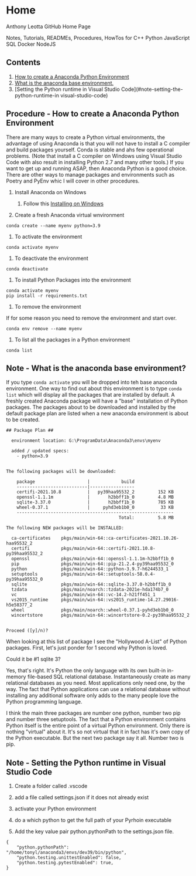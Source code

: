 # Home

Anthony Leotta GitHub Home Page

Notes, Tutorials, READMEs, Procedures, HowTos for C++ Python JavaScript SQL Docker NodeJS

## Contents

1. [How to create a Anaconda Python Environment](#procedure-how-to-create-a-anaconda-python-environment)
1. [What is the anaconda base environment.](#note-what-is-the-anaconda-base-environment)
1. [Setting the Python runtime in Visual Studio Code](#note-setting-the-python-runtime-in visual-studio-code)


## Procedure - How to create a Anaconda Python Environment
There are many ways to create a Python virtual environments, the advantage of using Anaconda is that you will not have to install a C compiler and build packages yourself.  Conda is stable and ahs few operational problems. (Note that install a C compiler on Windows using Visual Studio Code with also result in installing Python 2.7 and many other tools.)  If you want to get up and running ASAP, then Anaconda Python is a good choice.  There are other ways to manage packages and environments such as Poetry and PyEnv whic I will cover in other procedures.

1. Install Anaconda on Windows
    1. Follow this [Installing on Windows](https://docs.anaconda.com/anaconda/install/windows/)

1. Create a fresh Anaconda virtual wnvironment

```
conda create --name myenv python=3.9
```

1. To activate the environment

```
conda activate myenv
```

1. To deactivate the environment

```
conda deactivate
```

1. To install Python Packages into the environment

```
conda activate myenv
pip install -r requirements.txt
```

1. To remove the environment

If for some reason you need to remove the environment and start over.

```
conda env remove --name myenv
```

1. To list all the packages in a Python environment

```
conda list
```

## Note - What is the anaconda base environment?

If you type ```conda activate``` you will be dropped into teh base anaconda environment. One way to find out about this environment is to type ```conda list``` which will display all the packages that are installed by default.  A freshly created Anaconda package will have a "base" installation of Python packages.   The packages about to be downloaded and installed by the default package plan are listed when a new anaconda environment is about to be created.

```
## Package Plan ##

  environment location: G:\ProgramData\Anaconda3\envs\myenv

  added / updated specs:
    - python=3.9


The following packages will be downloaded:

    package                    |            build
    ---------------------------|-----------------
    certifi-2021.10.8          |   py39haa95532_2         152 KB
    openssl-1.1.1m             |       h2bbff1b_0         4.8 MB
    sqlite-3.37.0              |       h2bbff1b_0         785 KB
    wheel-0.37.1               |     pyhd3eb1b0_0          33 KB
    ------------------------------------------------------------
                                           Total:         5.8 MB

The following NEW packages will be INSTALLED:

  ca-certificates    pkgs/main/win-64::ca-certificates-2021.10.26-haa95532_2
  certifi            pkgs/main/win-64::certifi-2021.10.8-py39haa95532_2
  openssl            pkgs/main/win-64::openssl-1.1.1m-h2bbff1b_0
  pip                pkgs/main/win-64::pip-21.2.4-py39haa95532_0
  python             pkgs/main/win-64::python-3.9.7-h6244533_1
  setuptools         pkgs/main/win-64::setuptools-58.0.4-py39haa95532_0
  sqlite             pkgs/main/win-64::sqlite-3.37.0-h2bbff1b_0
  tzdata             pkgs/main/noarch::tzdata-2021e-hda174b7_0
  vc                 pkgs/main/win-64::vc-14.2-h21ff451_1
  vs2015_runtime     pkgs/main/win-64::vs2015_runtime-14.27.29016-h5e58377_2
  wheel              pkgs/main/noarch::wheel-0.37.1-pyhd3eb1b0_0
  wincertstore       pkgs/main/win-64::wincertstore-0.2-py39haa95532_2


Proceed ([y]/n)?
```

When looking at this list of package I see the "Hollywood A-List" of Python packages.  First, let's just ponder for 1 second why Python is loved.

Could it be #1 sqlite 3?

Yes, that's right.  It's Python the only language with its own built-in in-memory file-based SQL relational database.  Instantaneously create as many relational databases as you need.  Most applications only need one, by the way. The fact that Python applications can use a relational database without installing any additional software only adds to the many people love the Python programming language.

I think the main three packages are number one python, number two pip and number three setuptools.  The fact that a Python environment contains Python itself is the entire point of a virtual Python environment.  Only there is nothing "virtual" about it.  It's so not virtual that it in fact has it's own copy of the Python executable.  But the next two package say it all.  Number two is pip.

## Note - Setting the Python runtime in Visual Studio Code

1. Create a folder called .vscode

1. add a file called settings.json if it does not already exist

1. activate your Python environment

1. do a which python to get the full path of your Pyrhoin executable

1.  Add the key value pair python.pythonPath to the settings.json file.

```
{
    "python.pythonPath": "/home/tonyl/anaconda3/envs/dev39/bin/python",
    "python.testing.unittestEnabled": false,
    "python.testing.pytestEnabled": true,
}

```